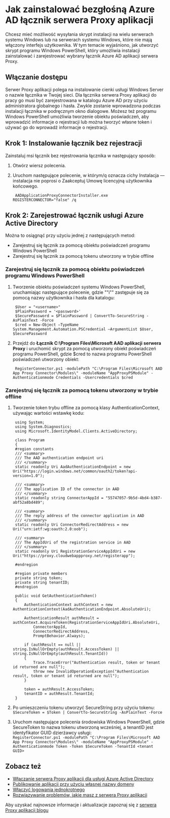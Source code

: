 <properties
    pageTitle="Jak bezgłośną zainstalować łącznik serwera Proxy aplikacji Azure AD | Microsoft Azure"
    description="Opisano, jak wykonać instalację odbiorcze Azure AD aplikacji serwera Proxy łącznika bezpieczny dostęp zdalny do aplikacji lokalnej."
    services="active-directory"
    documentationCenter=""
    authors="kgremban"
    manager="femila"
    editor=""/>

<tags
    ms.service="active-directory"
    ms.workload="identity"
    ms.tgt_pltfrm="na"
    ms.devlang="na"
    ms.topic="article"
    ms.date="06/22/2016"
    ms.author="kgremban"/>

# <a name="how-to-silently-install-the-azure-ad-application-proxy-connector"></a>Jak zainstalować bezgłośną Azure AD łącznik serwera Proxy aplikacji

Chcesz mieć możliwość wysyłania skrypt instalacji na wielu serwerach systemu Windows lub na serwerach systemu Windows, które nie mają włączony interfejs użytkownika. W tym temacie wyjaśniono, jak utworzyć skrypt programu Windows PowerShell, który umożliwia instalacji zainstalować i zarejestrować wybrany łącznik Azure AD aplikacji serwera Proxy.

## <a name="enabling-access"></a>Włączanie dostępu
Serwer Proxy aplikacji polega na instalowanie cienki usługi Windows Server o nazwie łącznika w Twojej sieci. Dla łącznika serwera Proxy aplikacji do pracy go musi być zarejestrowana w katalogu Azure AD przy użyciu administratora globalnego i hasła. Zwykle zostanie wprowadzona podczas instalacji łącznika w podręcznym okno dialogowe. Możesz też programu Windows PowerShell umożliwia tworzenie obiektu poświadczeń, aby wprowadzić informacje o rejestracji lub można tworzyć własne token i używać go do wprowadź informacje o rejestracji.

## <a name="step-1--install-the-connector-without-registration"></a>Krok 1: Instalowanie łącznik bez rejestracji


Zainstaluj msi łącznik bez rejestrowania łącznika w następujący sposób:


1. Otwórz wiersz polecenia.
2. Uruchom następujące polecenie, w którym/q oznacza cichy Instalacja — instalacja nie poprosi o Zaakceptuj Umowę licencyjną użytkownika końcowego.

        AADApplicationProxyConnectorInstaller.exe REGISTERCONNECTOR="false" /q

## <a name="step-2-register-the-connector-with-azure-active-directory"></a>Krok 2: Zarejestrować łącznik usługi Azure Active Directory
Można to osiągnąć przy użyciu jednej z następujących metod:


- Zarejestruj się łącznik za pomocą obiektu poświadczeń programu Windows PowerShell
- Zarejestruj się łącznik za pomocą tokenu utworzony w trybie offline

### <a name="register-the-connector-using-a-windows-powershell-credential-object"></a>Zarejestruj się łącznik za pomocą obiektu poświadczeń programu Windows PowerShell


1. Tworzenie obiektu poświadczeń systemu Windows PowerShell, uruchamiając następujące polecenie, gdzie "<username>"i"<password>" zastępuje się za pomocą nazwy użytkownika i hasła dla katalogu:

        $User = "<username>"
        $PlainPassword = '<password>'
        $SecurePassword = $PlainPassword | ConvertTo-SecureString -AsPlainText -Force
        $cred = New-Object –TypeName System.Management.Automation.PSCredential –ArgumentList $User, $SecurePassword

2. Przejdź do **Łącznik C:\Program Files\Microsoft AAD aplikacji serwera Proxy** i uruchomić skrypt za pomocą utworzony obiekt poświadczeń programu PowerShell, gdzie $cred to nazwa programu PowerShell poświadczeń utworzony obiekt:

        RegisterConnector.ps1 -modulePath "C:\Program Files\Microsoft AAD App Proxy Connector\Modules\" -moduleName "AppProxyPSModule" -Authenticationmode Credentials -Usercredentials $cred


### <a name="register-the-connector-using-a-token-created-offline"></a>Zarejestruj się łącznik za pomocą tokenu utworzony w trybie offline

1. Tworzenie token trybu offline za pomocą klasy AuthenticationContext, używając wartości wstawkę kodu:


        using System;
        using System.Diagnostics;
        using Microsoft.IdentityModel.Clients.ActiveDirectory;

        class Program
        {
        #region constants
        /// <summary>
        /// The AAD authentication endpoint uri
        /// </summary>
        static readonly Uri AadAuthenticationEndpoint = new Uri("https://login.windows.net/common/oauth2/token?api-version=1.0");

        /// <summary>
        /// The application ID of the connector in AAD
        /// </summary>
        static readonly string ConnectorAppId = "55747057-9b5d-4bd4-b387-abf52a8bd489";

        /// <summary>
        /// The reply address of the connector application in AAD
        /// </summary>
        static readonly Uri ConnectorRedirectAddress = new Uri("urn:ietf:wg:oauth:2.0:oob");

        /// <summary>
        /// The AppIdUri of the registration service in AAD
        /// </summary>
        static readonly Uri RegistrationServiceAppIdUri = new Uri("https://proxy.cloudwebappproxy.net/registerapp");

        #endregion

        #region private members
        private string token;
        private string tenantID;
        #endregion

        public void GetAuthenticationToken()
        {
            AuthenticationContext authContext = new AuthenticationContext(AadAuthenticationEndpoint.AbsoluteUri);

            AuthenticationResult authResult = authContext.AcquireToken(RegistrationServiceAppIdUri.AbsoluteUri,
                ConnectorAppId,
                ConnectorRedirectAddress,
                PromptBehavior.Always);

            if (authResult == null || string.IsNullOrEmpty(authResult.AccessToken) || string.IsNullOrEmpty(authResult.TenantId))
            {
                Trace.TraceError("Authentication result, token or tenant id returned are null");
                throw new InvalidOperationException("Authentication result, token or tenant id returned are null");
            }

            token = authResult.AccessToken;
            tenantID = authResult.TenantId;
        }





2. Po umieszczeniu tokenu utworzyć SecureString przy użyciu tokenu: <br>
`$SecureToken = $Token | ConvertTo-SecureString -AsPlainText -Force`
3. Uruchom następujące polecenia środowiska Windows PowerShell, gdzie SecureToken to nazwa tokenu utworzoną wcześniej, a tenantID jest identyfikator GUID dzierżawcy usługi: <br>
`RegisterConnector.ps1 -modulePath "C:\Program Files\Microsoft AAD App Proxy Connector\Modules\" -moduleName "AppProxyPSModule" -Authenticationmode Token -Token $SecureToken -TenantId <tenant GUID>`



## <a name="see-also"></a>Zobacz też

- [Włączanie serwera Proxy aplikacji dla usługi Azure Active Directory](active-directory-application-proxy-enable.md)
- [Publikowanie aplikacji przy użyciu własnej nazwy domeny](active-directory-application-proxy-custom-domains.md)
- [Włączyć logowania jednokrotnego](active-directory-application-proxy-sso-using-kcd.md)
- [Rozwiązywanie problemów, jakie masz z serwera Proxy aplikacji](active-directory-application-proxy-troubleshoot.md)

Aby uzyskać najnowsze informacje i aktualizacje zapoznaj się z [serwera Proxy aplikacji blogu](http://blogs.technet.com/b/applicationproxyblog/)
